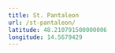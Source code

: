 ```yaml
---
title: St. Pantaleon
url: /st-pantaleon/
latitude: 48.210791500000006
longitude: 14.5679429
---
```

